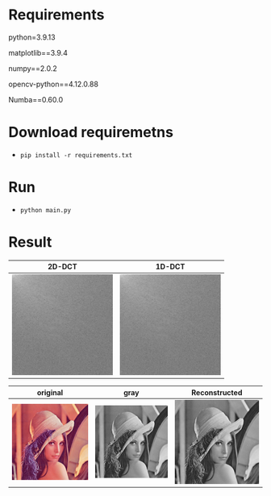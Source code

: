 # Requirements
python=3.9.13

matplotlib==3.9.4

numpy==2.0.2

opencv-python==4.12.0.88

Numba==0.60.0

# Download requiremetns
*     pip install -r requirements.txt

# Run
*     python main.py

# Result

| 2D-DCT | 1D-DCT |
|:---:|:---:|
| <img src="2D_DCT_lena.png" width="200"> | <img src="1DCT_two_lena.png" width="200"> |

| original | gray | Reconstructed |
|:---:|:---:|:---:|
| <img src="lena.png" width="200"> | <img src="gray_lena.png" width="200"> | <img src="Reconstructed_lena.png" width="200"> |